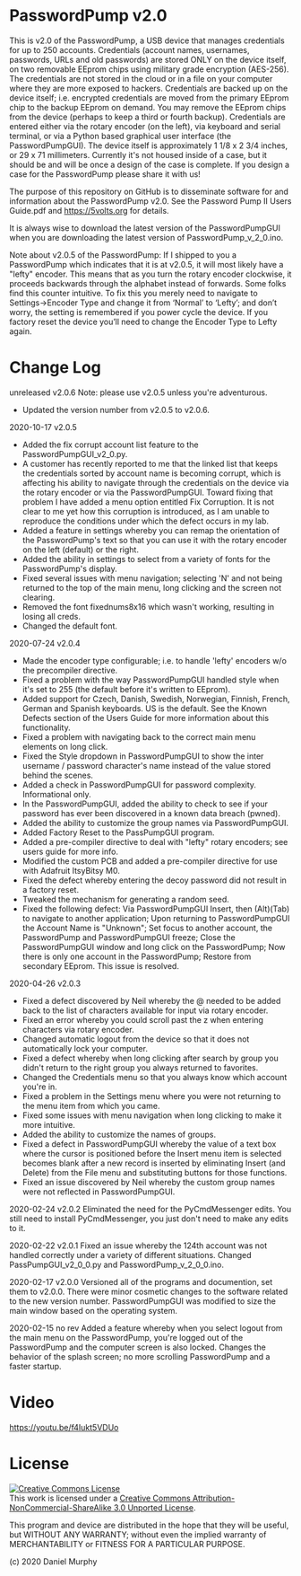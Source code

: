 # PasswordPump v2.0

This is v2.0 of the PasswordPump, a USB device that manages credentials for up to 250 accounts.  Credentials (account names, usernames, passwords, URLs and old passwords) are stored ONLY on the device itself, on two removable EEprom chips using military grade encryption (AES-256).  The credentials are not stored in the cloud or in a file on your computer where they are more exposed to hackers.  Credentials are backed up on the device itself; i.e. encrypted credentials are moved from the primary EEprom chip to the backup EEprom on demand.  You may remove the EEprom chips from the device (perhaps to keep a third or fourth backup).  Credentials are entered either via the rotary encoder (on the left), via keyboard and serial terminal, or via a Python based graphical user interface (the PasswordPumpGUI).   The device itself is approximately 1 1/8 x 2 3/4 inches, or 29 x 71 millimeters.  Currently it's not housed inside of a case, but it should be and will be once a design of the case is complete.  If you design a case for the PasswordPump please share it with us!

The purpose of this repository on GitHub is to disseminate software for and information about the PasswordPump v2.0.  See the Password Pump II Users Guide.pdf and https://5volts.org for details.  

It is always wise to download the latest version of the PasswordPumpGUI when you are downloading the latest version of PasswordPump_v_2_0.ino.

Note about v2.0.5 of the PasswordPump:
If I shipped to you a PasswordPump which indicates that it is at v2.0.5, it will most likely have a "lefty" encoder.  This means that as you turn the rotary encoder clockwise, it proceeds backwards through the alphabet instead of forwards.  Some folks find this counter intuitive.  To fix this you merely need to navigate to Settings->Encoder Type and change it from ‘Normal’ to ‘Lefty’; and don’t worry, the setting is remembered if you power cycle the device.  If you factory reset the device you’ll need to change the Encoder Type to Lefty again.

# Change Log
unreleased v2.0.6
 Note: please use v2.0.5 unless you're adventurous.  
  * Updated the version number from v2.0.5 to v2.0.6.

2020-10-17 v2.0.5

  * Added the fix corrupt account list feature to the PasswordPumpGUI_v2_0.py.
  * A customer has recently reported to me that the linked list that keeps the credentials sorted by account name is becoming corrupt, which is affecting his ability to navigate through the credentials on the device via the rotary encoder or via the PasswordPumpGUI.  Toward fixing that problem I have added a menu option entitled Fix Corruption.  It is not clear to me yet how this corruption is introduced, as I am unable to reproduce the conditions under which the defect occurs in my lab.
  * Added a feature in settings whereby you can remap the orientation of the PasswordPump's text so that you can use it with the rotary encoder on the left (default) or the right.
  * Added the ability in settings to select from a variety of fonts for the PasswordPump's display.
  * Fixed several issues with menu navigation; selecting 'N' and not being returned to the top of the main menu, long clicking and the screen not clearing.
  * Removed the font fixednums8x16 which wasn't working, resulting in losing all creds.
  * Changed the default font.

2020-07-24 v2.0.4 
  * Made the encoder type configurable; i.e. to handle 'lefty' encoders w/o the precompiler directive.
  * Fixed a problem with the way PasswordPumpGUI handled style when it's set to 255 (the default before it's written to EEprom).
  * Added support for Czech, Danish, Swedish, Norwegian, Finnish, French, German and Spanish keyboards.  US is the default.  See the Known Defects section of the Users Guide for more information about this functionality.
  * Fixed a problem with navigating back to the correct main menu elements on long click.
  * Fixed the Style dropdown in PasswordPumpGUI to show the inter username / password character's name instead of the value stored behind the scenes.
  * Added a check in PasswordPumpGUI for password complexity.  Informational only.
  * In the PasswordPumpGUI, added the ability to check to see if your password has ever been discovered in a known data breach (pwned).
  * Added the ability to customize the group names via PasswordPumpGUI.  
  * Added Factory Reset to the PassPumpGUI program. 
  * Added a pre-compiler directive to deal with "lefty" rotary encoders; see users guide for more info.  
  * Modified the custom PCB and added a pre-compiler directive for use with Adafruit ItsyBitsy M0. 
  * Fixed the defect whereby entering the decoy password did not result in a factory reset. 
  * Tweaked the mechanism for generating a random seed.  
  * Fixed the following defect: Via PasswordPumpGUI Insert, then (Alt)(Tab) to navigate to another application;  Upon returning to PasswordPumpGUI the Account Name is "Unknown";  Set focus to another account, the PasswordPump and PasswordPumpGUI freeze;  Close the PasswordPumpGUI window and long click on the PasswordPump;  Now there is only one account in the PasswordPump; Restore from secondary EEprom.  This issue is resolved.

2020-04-26 v2.0.3 
  * Fixed a defect discovered by Neil whereby the @ needed to be added back to the list of characters available for input via rotary encoder.  
  * Fixed an error whereby you could scroll past the z when entering characters via rotary encoder.  
  * Changed automatic logout from the device so that it does not automatically lock your computer. 
  * Fixed a defect whereby when long clicking after search by group you didn't return to the right group you always returned to favorites.  
  * Changed the Credentials menu so that you always know which account you're in.  
  * Fixed a problem in the Settings menu where you were not returning to the menu item from which you came.  
  * Fixed some issues with menu navigation when long clicking to make it more intuitive.  
  * Added the ability to customize the names of groups.  
  * Fixed a defect in PasswordPumpGUI whereby the value of a text box where the cursor is positioned before the Insert menu item is selected becomes blank after a new record is inserted by eliminating Insert (and Delete) from the File menu and substituting buttons for those functions. 
  * Fixed an issue discovered by Neil whereby the custom group names were not reflected in PasswordPumpGUI.

2020-02-24 v2.0.2 Eliminated the need for the PyCmdMessenger edits.  You still need to install PyCmdMessenger, you just don't need to make any edits to it.

2020-02-22 v2.0.1 Fixed an issue whereby the 124th account was not handled correctly under a variety of different situations.  Changed PassPumpGUI_v2_0_0.py and PasswordPump_v_2_0_0.ino.

2020-02-17 v2.0.0  Versioned all of the programs and documention, set them to v2.0.0.  There were minor cosmetic changes to the software related to the new version number.  PasswordPumpGUI was modified to size the main window based on the operating system.

2020-02-15 no rev  Added a feature whereby when you select logout from the main menu on the PasswordPump, you're logged out of the PasswordPump and the computer screen is also locked.  Changes the behavior of the splash screen; no more scrolling PasswordPump and a faster startup.

# Video

https://youtu.be/f4Iukt5VDUo

# License

<a rel="license" href="http://creativecommons.org/licenses/by-nc-sa/3.0/"><img alt="Creative Commons License" style="border-width:0" src="https://i.creativecommons.org/l/by-nc-sa/3.0/88x31.png" /></a><br />This work is licensed under a <a rel="license" href="http://creativecommons.org/licenses/by-nc-sa/3.0/">Creative Commons Attribution-NonCommercial-ShareAlike 3.0 Unported License</a>.

This program and device are distributed in the hope that they will be 
useful, but WITHOUT ANY WARRANTY; without even the implied warranty 
of MERCHANTABILITY or FITNESS FOR A PARTICULAR PURPOSE.

(c) 2020 Daniel Murphy
